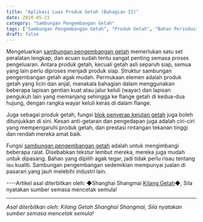 ```yaml
---
title: "Aplikasi Luas Produk Getah (Bahagian II)"
date: 2010-05-21
category: "Sambungan Pengembangan Getah"
tags: ["Sambungan Pengembangan Getah", "Produk Getah", "Bahan Perindustrian"]
draft: false
---
```


Mengeluarkan [sambungan pengembangan getah](http://www.smpolymer.com/xiangjiaopengzhangjie/) memerlukan satu set peralatan lengkap, dan acuan sudah tentu sangat penting semasa proses pengeluaran. Antara produk getah, kecuali getah asli separuh siap, semua yang lain perlu diproses menjadi produk siap. Struktur sambungan pengembangan getah agak mudah. Permukaan elemen adalah produk getah yang licin dan anjal, manakala bahagian dalam menggunakan beberapa lapisan gentian kuat atau jalur keluli (wayar) dan lapisan pengukuh lain yang memanjang sehingga ke flange getah di kedua-dua hujung, dengan rangka wayar keluli keras di dalam flange.

Juga sebagai produk getah, fungsi [blok penyerap kejutan getah](http://www.smpolymer.com/) juga boleh ditunjukkan di sini. Kesan anti-getaran dan pengedapan juga adalah ciri-ciri yang mempengaruhi produk getah, dan prestasi rintangan tekanan tinggi dan rendah mereka amat baik.

Fungsi [sambungan pengembangan getah](http://www.smpolymer.com/xiangjiaopengzhangjie/) adalah untuk mengimbangi beberapa ralat. Disebabkan tekstur lembut mereka, mereka juga mudah untuk dipasang. Bahan yang dipilih agak tegar, jadi tidak perlu risau tentang isu kualiti. Sambungan pengembangan sedemikian mempunyai jualan di pasaran yang jauh melebihi industri lain.

----Artikel asal diterbitkan oleh: ◆Shanghai Shangmai [Kilang Getah](http://www.smpolymer.com/)◆, Sila nyatakan sumber semasa mencetak semula!

---

*Asal diterbitkan oleh: Kilang Getah Shanghai Shangmai, Sila nyatakan sumber semasa mencetak semula!*